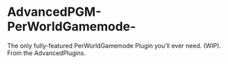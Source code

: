 # AdvancedPGM-PerWorldGamemode-
The only fully-featured PerWorldGamemode Plugin you'll ever need. (WIP). From the AdvancedPlugins.
